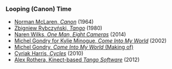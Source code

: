 ### Looping (Canon) Time

* [Norman McLaren, *Canon*](https://www.youtube.com/watch?v=2VrnXw9waJI) (1964)
* [Zbigniew Rybczyński, *Tango*](https://vimeo.com/90339479) (1980)
* [Naren Wilks, *One Man, Eight Cameras*](https://www.youtube.com/watch?v=sWEdDBA1R2w) (2014) 
* [Michel Gondry for Kylie Minogue, *Come Into My World*](https://www.youtube.com/watch?v=63vqob-MljQ) (2002)
* [Michel Gondry, *Come Into My World* (Making of)](https://www.youtube.com/watch?v=Qw9FAxywDJ8) 
* [Cyriak Harris, *Cycles*](https://www.youtube.com/watch?v=-0Xa4bHcJu8) (2010)
* [Alex Rothera, Kinect-based *Tango Software*](https://www.youtube.com/watch?v=-8Oos2AD_U4) (2012)
